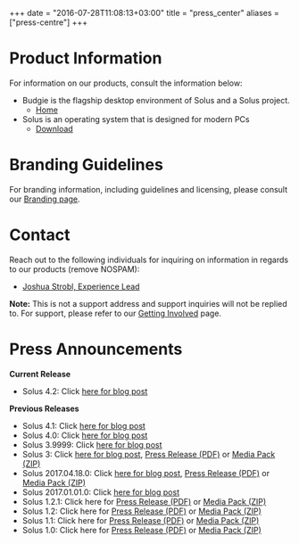 +++
date = "2016-07-28T11:08:13+03:00"
title = "press_center"
aliases = ["press-centre"]
+++

# Product Information

For information on our products, consult the information below:

- Budgie is the flagship desktop environment of Solus and a Solus project.
  - [Home](https://github.com/solus-project/budgie-desktop)
- Solus is an operating system that is designed for modern PCs
  - [Download](/download)

# Branding Guidelines

For branding information, including guidelines and licensing, please consult our [Branding page](/branding).

# Contact

Reach out to the following individuals for inquiring on information in regards to our products (remove NOSPAM):

- [Joshua Strobl, Experience Lead](mailto:joshua@getsol.usNOSPAM)

**Note:** This is not a support address and support inquiries will not be replied to. For support, please refer to our [Getting Involved](/articles/contributing/getting-involved/en/) page.

# Press Announcements

**Current Release**

- Solus 4.2: Click [here for blog post](//2021/02/03/solus-4-2-released)

**Previous Releases**

- Solus 4.1: Click [here for blog post](/2020/01/25/solus-4-1-released)
- Solus 4.0: Click [here for blog post](/2019/03/17/solus-4-released)
- Solus 3.9999: Click [here for blog post](/2018/09/20/solus-3-iso-refresh-released)
- Solus 3: Click [here for blog post](/2017/08/15/solus-3-released), [Press Release (PDF)](https://drive.google.com/open?id=0B_SiwGH9SWnGcmxxTUxab3hoZHM) or [Media Pack (ZIP)](https://drive.google.com/file/d/0B_SiwGH9SWnGNVJKM2hYUUMtSFE/view?usp=sharing)
- Solus 2017.04.18.0: Click [here for blog post](/2017/04/18/solus-releases-iso-snapshot-20170418-0), [Press Release (PDF)](https://drive.google.com/file/d/0B_SiwGH9SWnGQzJOUDhBZExlaG8/view?usp=sharing) or [Media Pack (ZIP)](https://drive.google.com/file/d/0B_SiwGH9SWnGNkdadnFsd2FuMzg/view?usp=sharing)
- Solus 2017.01.01.0: Click [here for blog post](/2017/01/01/solus-releases-iso-snapshot-20170101-0)
- Solus 1.2.1: Click here for [Press Release (PDF)](https://drive.google.com/open?id=0B5Ymf8oYXx-PSXU2eFlsR0NvY1E) or [Media Pack (ZIP)](https://drive.google.com/open?id=0B5Ymf8oYXx-PalphUDlzRVhMMXc)
- Solus 1.2: Click here for [Press Release (PDF)](https://drive.google.com/open?id=0B5Ymf8oYXx-PdWxRODNKd0RXVW8)
 or [Media Pack (ZIP)](https://drive.google.com/open?id=0B5Ymf8oYXx-PQVlxZzBWQk1KZzQ)
- Solus 1.1: Click here for [Press Release (PDF)](https://drive.google.com/open?id=0B5Ymf8oYXx-PMUZWcXVkYVI4Um8)
 or [Media Pack (ZIP)](https://drive.google.com/open?id=0B5Ymf8oYXx-PQko0RzBsN1J1WDg)
- Solus 1.0: Click here for [Press Release (PDF)](https://drive.google.com/open?id=0B5Ymf8oYXx-PSURwa2h5T0t6Ulk)
 or [Media Pack (ZIP)](https://drive.google.com/open?id=0B5Ymf8oYXx-PZUo0a2VxcEI5VUU)
